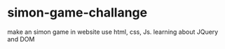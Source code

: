 # simon-game-challange
make an simon game in website use html, css, Js. learning about JQuery and DOM
